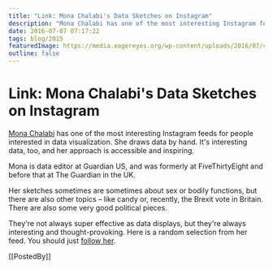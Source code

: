 ```yaml
---
title: "Link: Mona Chalabi's Data Sketches on Instagram"
description: "Mona Chalabi has one of the most interesting Instagram feeds for people interested in data visualization. She draws data by hand. It's interesting data, too, and her approach is accessible and inspiring."
date: 2016-07-07 07:17:22
tags: blog/2015
featuredImage: https://media.eagereyes.org/wp-content/uploads/2016/07/chalabi-teaser2.jpg
outline: false
---
```


# Link: Mona Chalabi's Data Sketches on Instagram

<a href="https://www.instagram.com/mona_chalabi/">Mona Chalabi</a> has one of the most interesting Instagram feeds for people interested in data visualization. She draws data by hand. It's interesting data, too, and her approach is accessible and inspiring.

Mona is data editor at Guardian US, and was formerly at FiveThirtyEight and before that at The Guardian in the UK.

Her sketches sometimes are sometimes about sex or bodily functions, but there are also other topics – like candy or, recently, the Brexit vote in Britain. There are also some very good political pieces.

They're not always super effective as data displays, but they're always interesting and thought-provoking. Here is a random selection from her feed. You should just <a href="https://www.instagram.com/mona_chalabi/">follow her</a>.

[[PostedBy]]

